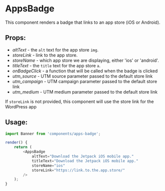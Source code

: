 # AppsBadge

This component renders a badge that links to an app store (iOS or Android).

## Props:

- *altText* - the `alt` text for the app store `img`.
- *storeLink* - link to the app store.
- *storeName* - which app store we are displaying, either 'ios' or 'android'.
- *titleText* - the `title` text for the app store `a`.
- *onBadgeClick* - a function that will be called when the badge is clicked
- *utm_source* - UTM source parameter passed to the default store link
- *utm_campaign* - UTM campaign parameter passed to the default store link
- *utm_medium* - UTM medium parameter passed to the default store link

If `storeLink` is not provided, this component will use the store link for the WordPress app

## Usage:

```js
import Banner from 'components/apps-badge';

render() {
	return (
		<AppsBadge
			altText="Download the Jetpack iOS mobile app."
			titleText="Download the Jetpack iOS mobile app."
			storeName="ios"
			storeLink="https://link.to.the.app.store/"
		/>
	);
}
```
